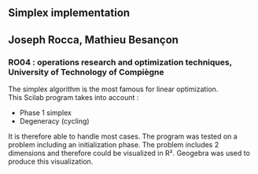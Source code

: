 ## Simplex implementation
## Joseph Rocca, Mathieu Besançon
### RO04 : operations research and optimization techniques, University of Technology of Compiègne
  
The simplex algorithm is the most famous for linear optimization.  
This Scilab program takes into account :  
- Phase 1 simplex
- Degeneracy (cycling)  
   
It is therefore able to handle most cases. The program was tested on a problem including an initialization phase.
The problem includes 2 dimensions and therefore could be visualized in R². Geogebra was used to produce this visualization.


